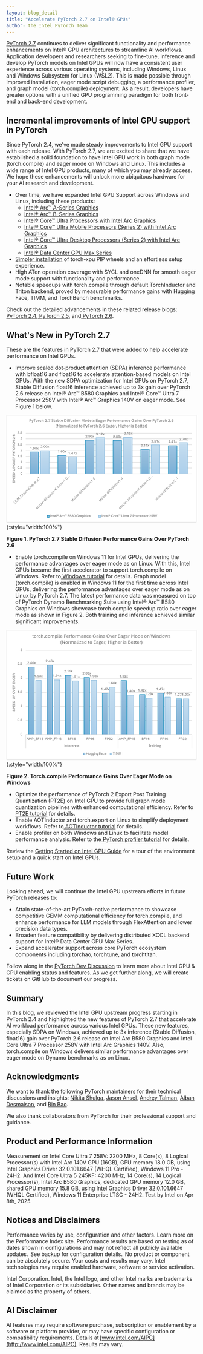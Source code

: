 ```yaml
---
layout: blog_detail
title: "Accelerate PyTorch 2.7 on Intel® GPUs"
author: the Intel PyTorch Team
---
```


[PyTorch 2.7](https://pytorch.org/blog/pytorch-2-7/) continues to deliver significant functionality and performance enhancements on Intel® GPU architectures to streamline AI workflows. Application developers and researchers seeking to fine-tune, inference and develop PyTorch models on Intel GPUs will now have a consistent user experience across various operating systems, including Windows, Linux and Windows Subsystem for Linux (WSL2). This is made possible through improved installation, eager mode script debugging, a performance profiler, and graph model (torch.compile) deployment. As a result, developers have greater options with a unified GPU programming paradigm for both front-end and back-end development.

## Incremental improvements of Intel GPU support in PyTorch

Since PyTorch 2.4, we've made steady improvements to Intel GPU support with each release. With PyTorch 2.7, we are excited to share that we have established a solid foundation to have Intel GPU work in both graph mode (torch.compile) and eager mode on Windows and Linux. This includes a wide range of Intel GPU products, many of which you may already access. We hope these enhancements will unlock more ubiquitous hardware for your AI research and development.

* Over time, we have expanded Intel GPU Support across Windows and Linux, including these products:
    * [Intel® Arc™ A-Series Graphics](https://www.intel.com/content/www/us/en/products/docs/discrete-gpus/arc/desktop/a-series/overview.html)
    * [Intel® Arc™ B-Series Graphics](https://www.intel.com/content/www/us/en/products/docs/discrete-gpus/arc/desktop/b-series/overview.html)
    * [Intel® Core™ Ultra Processors with Intel Arc Graphics](https://www.intel.com/content/www/us/en/support/articles/000097599/processors.html)
    * [Intel® Core™ Ultra Mobile Processors (Series 2) with Intel Arc Graphics](https://www.intel.com/content/www/us/en/products/docs/processors/core-ultra/core-ultra-series-2-mobile-product-brief.html)
    * [Intel® Core™ Ultra Desktop Processors (Series 2) with Intel Arc Graphics](https://www.intel.com/content/www/us/en/products/docs/processors/core-ultra/core-ultra-desktop-processors-series-2-brief.html)
    * [Intel® Data Center GPU Max Series](https://www.intel.com/content/www/us/en/products/details/discrete-gpus/data-center-gpu/max-series.html)
* [Simpler installation](https://pytorch.org/docs/2.7/notes/get_start_xpu.html) of torch-xpu PIP wheels and an effortless setup experience.
* High ATen operation coverage with SYCL and oneDNN for smooth eager mode support with functionality and performance.
* Notable speedups with torch.compile through default TorchInductor and Triton backend, proved by measurable performance gains with Hugging Face, TIMM, and TorchBench benchmarks.

Check out the detailed advancements in these related release blogs:[ PyTorch 2.4](https://pytorch.org/blog/intel-gpus-pytorch-2-4/),[ PyTorch 2.5](https://pytorch.org/blog/intel-gpu-support-pytorch-2-5/), and[ PyTorch 2.6](https://pytorch.org/blog/unlocking-pt-2-6-intel/).


## What's New in PyTorch 2.7

These are the features in PyTorch 2.7  that were added to help accelerate performance on Intel GPUs.



* Improve scaled dot-product attention (SDPA) inference performance with bfloat16 and float16 to accelerate attention-based models on Intel GPUs.
With the new SDPA optimization for Intel GPUs on PyTorch 2.7, Stable Diffusion float16 inference achieved up to 3x gain over PyTorch 2.6 release on Intel® Arc™ B580 Graphics and Intel® Core™ Ultra 7 Processor 258V with Intel® Arc™ Graphics 140V on eager mode. See Figure 1 below.


![chart](/assets/images/pytorch-2-7-intel-gpus/fg1.png){:style="width:100%"}

**Figure 1. PyTorch 2.7 Stable Diffusion Performance Gains Over PyTorch 2.6**

* Enable torch.compile on Windows 11 for Intel GPUs, delivering the performance advantages over eager mode as on Linux. With this, Intel GPUs became the first accelerator to support torch.compile on Windows. Refer to[ Windows tutorial](https://pytorch.org/tutorials/prototype/inductor_windows.html) for details.
Graph model (torch.compile) is enabled in Windows 11 for the first time across Intel GPUs, delivering the performance advantages over eager mode as on Linux by PyTorch 2.7. The latest performance data was measured on top of PyTorch Dynamo Benchmarking Suite using Intel® Arc™ B580 Graphics on Windows showcase torch.compile speedup ratio over eager mode as shown in Figure 2. Both training and inference achieved similar significant improvements.


![chart](/assets/images/pytorch-2-7-intel-gpus/fg2.png){:style="width:100%"}

**Figure 2. Torch.compile Performance Gains Over Eager Mode on Windows**



* Optimize the performance of PyTorch 2 Export Post Training Quantization (PT2E) on Intel GPU to provide full graph mode quantization pipelines with enhanced computational efficiency. Refer to[ PT2E tutorial](https://pytorch.org/tutorials/prototype/inductor_windows.html) for details.
* Enable AOTInductor and torch.export on Linux to simplify deployment workflows. Refer to[ AOTInductor tutorial](https://pytorch.org/docs/main/torch.compiler_aot_inductor.html) for details.
* Enable profiler on both Windows and Linux to facilitate model performance analysis. Refer to the[ PyTorch profiler tutorial](https://pytorch.org/tutorials/recipes/recipes/profiler_recipe.html#pytorch-profiler) for details.

Review the [Getting Started on Intel GPU Guide](https://pytorch.org/docs/2.7/notes/get_start_xpu.html) for a tour of the environment setup and a quick start on Intel GPUs.


## Future Work

Looking ahead, we will continue the Intel GPU upstream efforts in future PyTorch releases to:

* Attain state-of-the-art PyTorch-native performance to showcase competitive GEMM computational efficiency for torch.compile, and enhance performance for LLM models through FlexAttention and lower precision data types.
* Broaden feature compatibility by delivering distributed XCCL backend support for Intel® Data Center GPU Max Series.
* Expand accelerator support across core PyTorch ecosystem components including torchao, torchtune, and torchtitan.

Follow along in the [PyTorch Dev Discussion](https://dev-discuss.pytorch.org/t/intel-gpu-cpu-enabling-status-and-feature-plan-2025-h1-update/2913) to learn more about Intel GPU & CPU enabling status and features. As we get further along, we will create tickets on GitHub to document our progress. 


## Summary

In this blog, we reviewed the Intel GPU upstream progress starting in PyTorch 2.4 and highlighted the new features of PyTorch 2.7 that accelerate AI workload performance across various Intel GPUs. These new features, especially SDPA on Windows, achieved up to 3x inference (Stable Diffusion, float16) gain over PyTorch 2.6 release on Intel Arc B580 Graphics and Intel Core Ultra 7 Processor 258V with Intel Arc Graphics 140V. Also, torch.compile on Windows delivers similar performance advantages over eager mode on Dynamo benchmarks as on Linux.


## Acknowledgments

We want to thank the following PyTorch maintainers for their technical discussions and insights: [Nikita Shulga](https://github.com/malfet), [Jason Ansel](https://github.com/jansel), [Andrey Talman](https://github.com/atalman), [Alban Desmaison](https://github.com/alband), and [Bin Bao](https://github.com/desertfire).

We also thank collaborators from PyTorch for their professional support and guidance.

## Product and Performance Information

Measurement on Intel Core Ultra 7 258V: 2200 MHz, 8 Core(s), 8 Logical Processor(s) with Intel Arc 140V GPU (16GB), GPU memory 18.0 GB, using Intel Graphics Driver 32.0.101.6647 (WHQL Certified), Windows 11 Pro - 24H2. And Intel Core Ultra 5 245KF: 4200 MHz, 14 Core(s), 14 Logical Processor(s), Intel Arc B580 Graphics, dedicated GPU memory 12.0 GB, shared GPU memory 15.8 GB, using Intel Graphics Driver 32.0.101.6647 (WHQL Certified), Windows 11 Enterprise LTSC - 24H2. Test by Intel on Apr 8th, 2025.

## Notices and Disclaimers

Performance varies by use, configuration and other factors. Learn more on the Performance Index site. Performance results are based on testing as of dates shown in configurations and may not reflect all publicly available updates.  See backup for configuration details.  No product or component can be absolutely secure. Your costs and results may vary. Intel technologies may require enabled hardware, software or service activation.

Intel Corporation. Intel, the Intel logo, and other Intel marks are trademarks of Intel Corporation or its subsidiaries. Other names and brands may be claimed as the property of others.

## AI Disclaimer

AI features may require software purchase, subscription or enablement by a software or platform provider, or may have specific configuration or compatibility requirements. Details at [www.intel.com/AIPC](http://www.intel.com/AIPC). Results may vary.